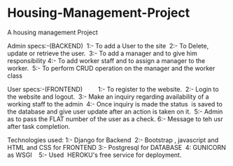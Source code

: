 # Housing-Management-Project
A housing management Project

Admin specs:-(BACKEND) 
        1:- To add a User to the site 
        2:- To Delete, update or retrieve the user. 
        3:- To add a manager and to give him responsibility
        4:- To add worker staff and to assign a manager to the worker. 
        5:- To perform CRUD operation on the manager and the worker class


User specs:-(FRONTEND)
        1:- To register to the website.  
        2:- Login to the website and logout.  
        3:- Make an inquiry regarding availability of a working staff to the admin  
        4:- Once inquiry is made the status  is saved to the database and give user update
        after an action is taken on it. 
        5:- Admin as to pass the FLAT number of the user as a check.
        6:- Message to teh usr after task completion.
 
 
 
 Technologies used:
        1:- Django for Backend 
        2:- Bootstrap , javascript and HTML and CSS for FRONTEND
        3:- Postgresql for DATABASE  
        4: GUNICORN as WSGI   
        5:- Used  HEROKU's free service for deployment.
